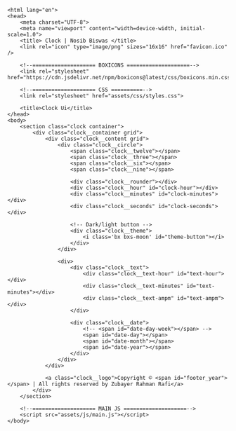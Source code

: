 <!DOCTYPE html>
    <html lang="en">
    <head>
        <meta charset="UTF-8">
        <meta name="viewport" content="width=device-width, initial-scale=1.0">
        <title> Clock | Nosib Biswas </title>
        <link rel="icon" type="image/png" sizes="16x16" href="favicon.ico" />

        <!--==================== BOXICONS ====================-->
        <link rel="stylesheet" href="https://cdn.jsdelivr.net/npm/boxicons@latest/css/boxicons.min.css">

        <!--==================== CSS ==========-->
        <link rel="stylesheet" href="assets/css/styles.css">

        <title>Clock Ui</title>
    </head>
    <body>
        <section class="clock container">
            <div class="clock__container grid">
                <div class="clock__content grid">
                    <div class="clock__circle">
                        <span class="clock__twelve"></span>
                        <span class="clock__three"></span>
                        <span class="clock__six"></span>
                        <span class="clock__nine"></span>
    
                        <div class="clock__rounder"></div>
                        <div class="clock__hour" id="clock-hour"></div>
                        <div class="clock__minutes" id="clock-minutes"></div>
                        <div class="clock__seconds" id="clock-seconds"></div>

                        <!-- Dark/light button -->
                        <div class="clock__theme">
                            <i class='bx bxs-moon' id="theme-button"></i>
                        </div>
                    </div>

                    <div>
                        <div class="clock__text">
                            <div class="clock__text-hour" id="text-hour"></div>
                            <div class="clock__text-minutes" id="text-minutes"></div>
                            <div class="clock__text-ampm" id="text-ampm"></div>
                        </div>
    
                        <div class="clock__date">
                            <!-- <span id="date-day-week"></span> -->
                            <span id="date-day"></span>
                            <span id="date-month"></span>
                            <span id="date-year"></span>
                        </div>
                    </div>
                </div>
                
                <a class="clock__logo">Copyright © <span id="footer_year"></span> | All rights reserved by Zubayer Rahman Rafi</a>
            </div>
        </section>

        <!--==================== MAIN JS ====================-->
        <script src="assets/js/main.js"></script>
    </body>
</html>
